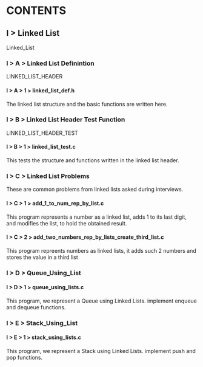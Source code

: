 # CONTENTS


##	I > Linked List
Linked_List

### I > A > Linked List Definintion
LINKED_LIST_HEADER

#### I > A > 1 > linked_list_def.h
The linked list structure and the basic functions are written here.

### I > B > Linked List Header Test Function
LINKED_LIST_HEADER_TEST

#### I > B > 1 > linked_list_test.c
This tests the structure and functions written in the linked list header.

### I > C > Linked List Problems
These are common problems from linked lists asked during interviews.

#### I > C > 1 > add_1_to_num_rep_by_list.c
This program represents a number as a linked list, adds 1 to its last digit, and modifies the list, to hold the obtained result.

#### I > C > 2 > add_two_numbers_rep_by_lists_create_third_list.c
This program repreents numbers as linked lists, it adds such 2 numbers and stores the value in a third list

### I > D > Queue_Using_List

#### I > D > 1 > queue_using_lists.c
This program, we represent a Queue using Linked Lists. implement enqueue and dequeue functions.

### I > E > Stack_Using_List

#### I > E > 1 > stack_using_lists.c
This program, we represent a Stack using Linked Lists. implement push and pop functions.

